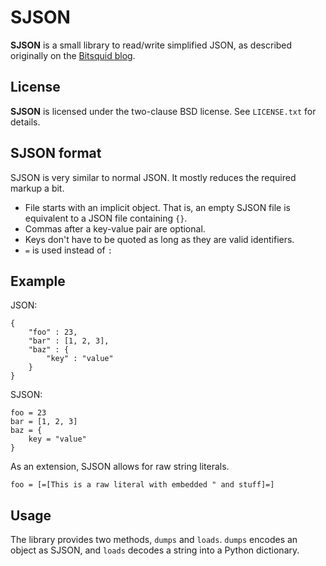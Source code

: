 SJSON
=====

**SJSON** is a small library to read/write simplified JSON, as described originally on the [Bitsquid blog](http://bitsquid.blogspot.de/2009/10/simplified-json-notation.html).

License
-------

**SJSON** is licensed under the two-clause BSD license. See ``LICENSE.txt`` for details.

SJSON format
------------

SJSON is very similar to normal JSON. It mostly reduces the required markup a bit.

* File starts with an implicit object. That is, an empty SJSON file is equivalent to a JSON file containing ``{}``.
* Commas after a key-value pair are optional.
* Keys don't have to be quoted as long as they are valid identifiers.
* ``=`` is used instead of ``:``

Example
-------

JSON:

    {
        "foo" : 23,
        "bar" : [1, 2, 3],
        "baz" : {
            "key" : "value"
        }
    }

SJSON:

    foo = 23
    bar = [1, 2, 3]
    baz = {
        key = "value"
    }

As an extension, SJSON allows for raw string literals.

    foo = [=[This is a raw literal with embedded " and stuff]=]

Usage
-----

The library provides two methods, ``dumps`` and ``loads``. ``dumps`` encodes an object as SJSON, and ``loads`` decodes a string into a Python dictionary.
